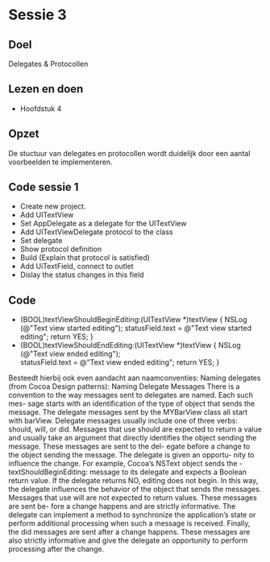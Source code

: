 # Sessie 3

## Doel
Delegates & Protocollen

## Lezen en doen
* Hoofdstuk 4


## Opzet
De stuctuur van delegates en protocollen wordt duidelijk door een aantal voorbeelden te implementeren.

## Code sessie 1
* Create new project.
* Add UITextView
* Set AppDelegate as a delegate for the UITextView
* Add UITextViewDelegate protocol to the class
* Set delegate
* Show protocol definition
* Build 
(Explain that protocol is satisfied)
* Add UiTextField, connect to outlet
* Dislay the status changes in this field

## Code 
- (BOOL)textViewShouldBeginEditing:(UITextView *)textView
{
    NSLog (@"Text view started editing");
    statusField.text = @"Text view started editing";
    return YES;
}
- (BOOL)textViewShouldEndEditing:(UITextView *)textView
{
    NSLog (@"Text view ended editing");    
    statusField.text = @"Text view ended editing";
    return YES;
}


Besteedt hierbij ook even aandacht aan naamconventies:
Naming delegates (from Cocoa Design patterns):
Naming Delegate Messages
There is a convention to the way messages sent to delegates are named. Each such mes- sage starts with an identification of the type of object that sends the message. The delegate messages sent by the MYBarView class all start with barView. Delegate messages usually include one of three verbs: should, will, or did.
Messages that use should are expected to return a value and usually take an argument that directly identifies the object sending the message. These messages are sent to the del- egate before a change to the object sending the message. The delegate is given an opportu- nity to influence the change. For example, Cocoa’s NSText object sends the -textShouldBeginEditing: message to its delegate and expects a Boolean return value. If the delegate returns NO, editing does not begin. In this way, the delegate influences the behavior of the object that sends the messages.
Messages that use will are not expected to return values. These messages are sent be- fore a change happens and are strictly informative. The delegate can implement a method to synchronize the application’s state or perform additional processing when such a message is received.
Finally, the did messages are sent after a change happens. These messages are also strictly informative and give the delegate an opportunity to perform processing after the change.



